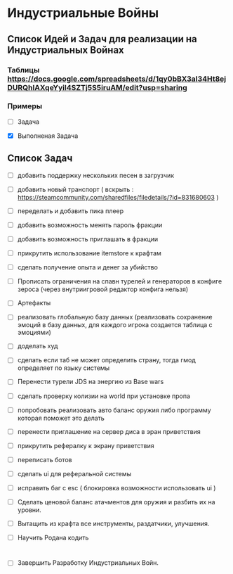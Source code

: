 # Индустриальные Войны

## Список Идей и Задач для реализации на Индустриальных Войнах

### Таблицы https://docs.google.com/spreadsheets/d/1qy0bBX3aI34Ht8ejDURQhIAXqeYyil4SZTj5S5iruAM/edit?usp=sharing

### Примеры

- [ ] Задача

- [x] Выполненая Задача

## Список Задач

- [ ] добавить поддержку нескольких песен в загрузчик

- [ ] добавить новый транспорт ( вскрыть : https://steamcommunity.com/sharedfiles/filedetails/?id=831680603 )

- [ ] переделать и добавить пика плеер

- [ ] добавить возможность менять пароль фракции

- [ ] добавить возможность приглашать в фракции

- [ ] прикрутить использование itemstore к крафтам

- [ ] сделать получение опыта и денег за убийство

- [ ] Прописать ограничения на спавн турелей и генераторов в конфиге зероса (через внутриигровой редактор конфига нельзя)

- [ ] Артефакты

- [ ] реализовать глобальную базу данных (реализовать сохранение эмоций в базу данных, для каждого игрока создается таблица с эмоциями)

- [ ] доделать худ

- [ ] сделать если таб не может определить страну, тогда гмод определяет по языку системы

- [ ] Перенести турели JDS на энергию из Base wars

- [ ] сделать проверку колизии на world при установке пропа

- [ ] попробовать реализовать авто баланс оружия либо программу которая поможет это делать

- [ ] перенести приглашение на сервер диса в эран приветствия

- [ ] прикрутить рефералку к экрану приветствия

- [ ] переписать ботов

- [ ] сделать ui для реферальной системы

- [ ] исправить баг с esc ( блокировка возможности использовать ui ) 

- [ ] Сделать ценовой баланс атачментов для оружия и разбить их на уровни.

- [ ] Вытащить из крафта все инструменты, раздатчики, улучшения.

- [ ] Научить Родана кодить

# 
- [ ] Завершить Разработку Индустриальных Войн.

